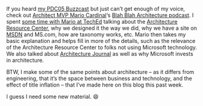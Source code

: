 If you heard [my PDC05
Buzzcast](http://devhawk.net/2005/09/01/PDC05+Architecture+Symposium+Buzzcast.aspx)
but just can’t get enough of my voice, check out [Architect MVP Mario
Cardinal](http://www.mariocardinal.com/)‘s [Blah Blah Architecture
podcast](http://www.mariocardinal.com/podcast). I spent [some time with
Mario at TechEd](http://www.mariocardinal.com/podcast/Show/0003.html)
talking about the [Architecture Resource
Center](http://microsoft.com/architecture), why we designed it the way
we did, why we have a site on
[MSDN](http://msdn.microsoft.com/architecture) and MS.com, how are
taxonomy works, etc. Mario then takes my basic explanation and helps
fill in more of the details, such as the relevance of the Architecture
Resource Center to folks not using Microsoft technology. We also talked
about [Architecture
Journal](http://www.microsoft.com/architecture/default.aspx?pid=journal)
as well as why Microsoft invests in architecture.

BTW, I make some of the same points about architecture – as it differs
from engineering, that it’s the space between business and technology,
and the effect of title inflation – that I’ve made here on this blog
this past week.

I guess I need some new material.
:smile:

